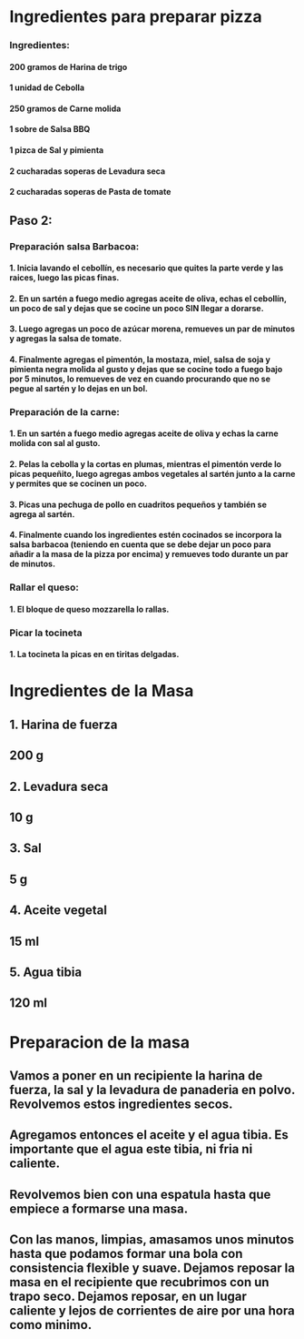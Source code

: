 # **Ingredientes para preparar pizza**


### **Ingredientes:**

#### 200 gramos de Harina de trigo 
#### 1 unidad de Cebolla 
#### 250 gramos de Carne molida 
#### 1 sobre de Salsa BBQ 
#### 1 pizca de Sal y pimienta 
#### 2 cucharadas soperas de Levadura seca 
#### 2 cucharadas soperas de Pasta de tomate 

## Paso 2:

### **Preparación salsa Barbacoa:**

#### 1. Inicia lavando el cebollín, es necesario que quites la parte verde y las raices, luego las picas finas. 

#### 2. En un sartén a fuego medio agregas aceite de oliva, echas el cebollín, un poco de sal y dejas que se cocine un poco SIN llegar a dorarse.

#### 3. Luego agregas un poco de azúcar morena, remueves un par de minutos y agregas la salsa de tomate. 

#### 4. Finalmente agregas el pimentón, la mostaza, miel, salsa de soja y pimienta negra molida al gusto y dejas que se cocine todo a fuego bajo por 5 minutos, lo remueves de vez en cuando procurando que no se pegue al sartén y lo dejas en un bol. 


### **Preparación de la carne:**

#### 1. En un sartén a fuego medio agregas aceite de oliva y echas la carne molida con sal al gusto.

#### 2. Pelas la cebolla y la cortas en plumas, mientras el pimentón verde lo picas pequeñito, luego agregas ambos vegetales al sartén junto a la carne y permites que se cocinen un poco. 

#### 3. Picas una pechuga de pollo en cuadritos pequeños y también se agrega al sartén. 

#### 4. Finalmente cuando los ingredientes estén cocinados se incorpora la salsa barbacoa (teniendo en cuenta que se debe dejar un poco para añadir a la masa de la pizza por encima) y remueves todo durante un par de minutos.


### Rallar el queso:

#### 1. El bloque de queso mozzarella lo rallas.  


### Picar la tocineta

#### 1. La tocineta la picas en en tiritas delgadas. 



# Ingredientes de la Masa

## 1. Harina de fuerza
##    200 g
## 2. Levadura seca
##    10 g
## 3. Sal
##    5 g
## 4. Aceite vegetal
##    15 ml
## 5. Agua tibia
##    120 ml

# Preparacion de la masa

## Vamos a poner en un recipiente la harina de fuerza, la sal y la levadura de panaderia en polvo. Revolvemos estos ingredientes secos. 
## Agregamos entonces el aceite y el agua tibia. Es importante que el agua este tibia, ni fria ni caliente. 
## Revolvemos bien con una espatula hasta que empiece a formarse una masa. 
## Con las manos, limpias, amasamos unos minutos hasta que podamos formar una bola con consistencia flexible y suave. Dejamos reposar la masa en el recipiente que recubrimos con un trapo seco. Dejamos reposar, en un lugar caliente y lejos de corrientes de aire por una hora como minimo.

